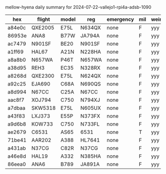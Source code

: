 mellow-hyena daily summary for 2024-07-22-vallejo1-rpi4a-adsb-1090

|hex|flight|model|reg|emergency|mil|weirdo|
|--|--|--|--|--|--|--|
|a84e0c|QXE2005|E75L|N634QX|none|F|yyy|
|86953e|ANA8|B77W|JA794A|none|F|yyy|
|ac7479|N901SF|BE20|N901SF|none|F|yyy|
|a1ff69|HAL67|A21N|N228HA|none|F|yyy|
|a8a8b0|N657WA|P46T|N657WA|none|F|yyy|
|a38d95|REH3|EC35|N328RX|none|F|yyy|
|a8268d|QXE2300|E75L|N624QX|none|F|yyy|
|a92c25|EJA690|C68A|N690QS|none|F|yyy|
|a8d994|N67CC|C25A|N67CC|none|F|yyy|
|aac8f7|XOJ794|C750|N794XJ|none|F|yyy|
|a7dbaa|SKW5318|E75L|N605UX|none|F|yyy|
|a43f83|LXJ373|E55P|N373FX|none|F|yyy|
|a9d6b8|KOW733|C750|N733FL|none|F|yyy|
|ae2679|C6531|AS65|6531|none|T|yyy|
|71be41|AAR202|A388|HL7641|none|F|yyy|
|a431ab|N37CG|C82R|N37CG|none|F|yyy|
|a46e8d|HAL19|A332|N385HA|none|F|yyy|
|86eea0|ANA6|B789|JA891A|none|F|yyy|
